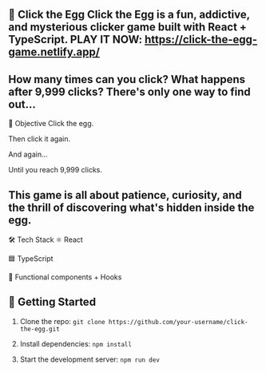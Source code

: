 🐣 Click the Egg
Click the Egg is a fun, addictive, and mysterious clicker game built with React + TypeScript.
PLAY IT NOW: https://click-the-egg-game.netlify.app/
---
How many times can you click?
What happens after 9,999 clicks?
There's only one way to find out…
---
🎯 Objective
Click the egg.

Then click it again.

And again…

Until you reach 9,999 clicks.

This game is all about patience, curiosity, and the thrill of discovering what's hidden inside the egg.
---
🛠️ Tech Stack
⚛️ React

🟦 TypeScript

🧠 Functional components + Hooks

🚀 Getting Started
---
1. Clone the repo:
`git clone https://github.com/your-username/click-the-egg.git`

2. Install dependencies:
`npm install`

3. Start the development server:
`npm run dev`
